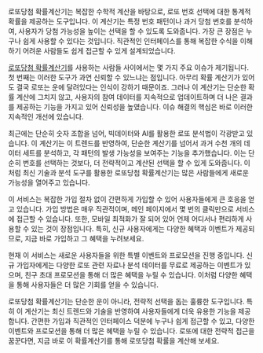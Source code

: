 <p>로또당첨 확률계산기는 복잡한 수학적 계산을 바탕으로, 로또 번호 선택에 대한 통계적 확률을 제공하는 도구입니다. 이 계산기는 특정 번호 패턴이나 과거 당첨 번호를 분석하여, 사용자가 당첨 가능성을 높이는 선택을 할 수 있도록 도와줍니다. 가장 큰 장점은 누구나 쉽게 사용할 수 있다는 것입니다. 직관적인 인터페이스를 통해 복잡한 수식을 이해하기 어려운 사람들도 쉽게 접근할 수 있게 설계되었습니다.</p>

<p><a target="_blank" href="https://freetto.net/">로또당첨 확률계산기</a>를 사용하는 사람들 사이에서는 몇 가지 주요 이슈가 제기됩니다. 첫 번째는 이러한 도구가 과연 신뢰할 수 있느냐는 점입니다. 아무리 확률 계산기가 있어도 결국 로또는 운에 달려있다는 인식이 강하기 때문이죠. 그러나 이 계산기는 단순한 확률 계산에 그치지 않고, 사용자의 참여 데이터를 지속적으로 업데이트하며 더 나은 결과를 제공하는 기능을 가지고 있어 신뢰성을 높였습니다. 이슈 해결의 핵심은 바로 이러한 지속적인 개선에 있습니다.</p>

<p>최근에는 단순히 숫자 조합을 넘어, 빅데이터와 AI를 활용한 로또 분석법이 각광받고 있습니다. 이 계산기는 이 트렌드를 반영하여, 단순한 계산기를 넘어서 과거 수천 개의 데이터 세트를 분석하고, 각 패턴의 발생 가능성을 보여주는 기능을 추가했습니다. 이는 단순히 번호를 선택하는 것보다, 더 전략적이고 계산된 선택을 할 수 있게 도와줍니다. 이처럼 최신 기술과 분석 도구를 활용한 로또당첨 확률계산기는 많은 사람들에게 새로운 가능성을 열어주고 있습니다.</p>

<p>이 서비스는 복잡한 가입 절차 없이 간편하게 가입할 수 있어 사용자들에게 큰 호응을 얻고 있습니다. 가입 방법은 매우 직관적이며, 메인 페이지에서 몇 번의 클릭만으로 서비스에 접근할 수 있습니다. 또한, 모바일 최적화가 잘 되어 있어 언제 어디서나 편리하게 사용할 수 있는 것이 장점입니다. 특히, 신규 사용자에게는 다양한 혜택과 이벤트가 제공되므로, 지금 바로 가입하고 그 혜택을 누려보세요.</p>

<p>현재 이 서비스는 새로운 사용자들을 위한 특별 이벤트와 프로모션을 진행 중입니다. 신규 가입자에게는 다양한 로또 관련 자료나 분석 데이터를 무료로 제공하는 이벤트가 있으며, 친구 초대 프로모션을 통해 더 많은 혜택을 누릴 수 있습니다. 이처럼 다양한 혜택을 통해 사용자들은 더 많은 기회를 얻을 수 있습니다.</p>

<p>로또당첨 확률계산기는 단순한 운이 아니라, 전략적 선택을 돕는 훌륭한 도구입니다. 특히 이 계산기는 최신 트렌드와 기술을 반영하여 사용자들에게 더욱 유용한 기능을 제공합니다. 간편한 가입과 직관적인 인터페이스 덕분에 누구나 쉽게 접근할 수 있고, 다양한 이벤트와 프로모션을 통해 더 많은 혜택을 누릴 수 있습니다. 로또에 대한 전략적 접근을 꿈꾼다면, 지금 바로 이 확률계산기를 통해 로또당첨 확률을 계산해 보세요.</p>
